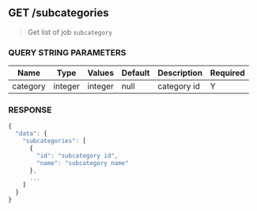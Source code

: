 ## **GET** /subcategories

> Get list of job `subcategory`

### **QUERY STRING PARAMETERS**

| Name     | Type    | Values  | Default | Description | Required |
| -------- | ------- | ------- | ------- | ----------- | -------- |
| category | integer | integer |  null   | category id |     Y    |

### **RESPONSE**

``` js
{
  "data": {
    "subcategories": [
      {
        "id": "subcategory id",
        "name": "subcategory name"
      },
      ...
    ]
  }
}
```